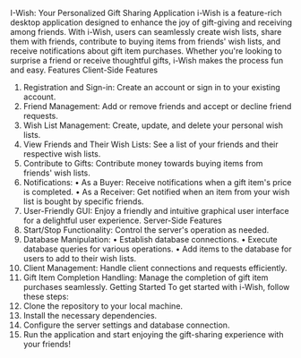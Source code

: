 I-Wish: Your Personalized Gift Sharing Application
i-Wish is a feature-rich desktop application designed to enhance the joy of gift-giving and receiving among friends. With i-Wish, users can seamlessly create wish lists, share them with friends, contribute to buying items from friends' wish lists, and receive notifications about gift item purchases. Whether you're looking to surprise a friend or receive thoughtful gifts, i-Wish makes the process fun and easy.
Features
Client-Side Features
1.	Registration and Sign-in: Create an account or sign in to your existing account.
2.	Friend Management: Add or remove friends and accept or decline friend requests.
3.	Wish List Management: Create, update, and delete your personal wish lists.
4.	View Friends and Their Wish Lists: See a list of your friends and their respective wish lists.
5.	Contribute to Gifts: Contribute money towards buying items from friends' wish lists.
6.	Notifications:
•	As a Buyer: Receive notifications when a gift item's price is completed.
•	As a Receiver: Get notified when an item from your wish list is bought by specific friends.
7.	User-Friendly GUI: Enjoy a friendly and intuitive graphical user interface for a delightful user experience.
Server-Side Features
1.	Start/Stop Functionality: Control the server's operation as needed.
2.	Database Manipulation:
•	Establish database connections.
•	Execute database queries for various operations.
•	Add items to the database for users to add to their wish lists.
3.	Client Management: Handle client connections and requests efficiently.
4.	Gift Item Completion Handling: Manage the completion of gift item purchases seamlessly.
Getting Started
To get started with i-Wish, follow these steps:
1.	Clone the repository to your local machine.
2.	Install the necessary dependencies.
3.	Configure the server settings and database connection.
4.	Run the application and start enjoying the gift-sharing experience with your friends!

